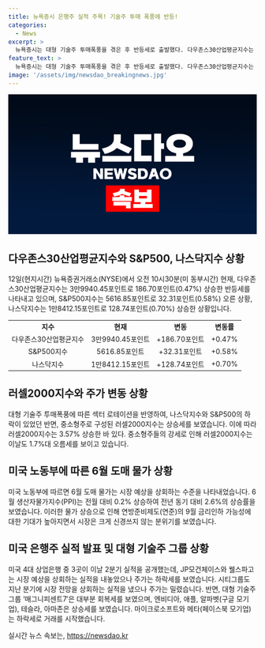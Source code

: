 ```yaml
---
title: 뉴욕증시 은행주 실적 주목! 기술주 투매 폭풍에 반등!
categories:
  - News
excerpt: >
  뉴욕증시는 대형 기술주 투매폭풍을 겪은 후 반등세로 출발했다. 다우존스30산업평균지수는 186.70포인트(0.47%) 상승한 3만9940.45, S&P500지수는 32.31포인트(0.58%) 오른 5616.85, 나스닥지수는 128.74포인트(0.70%) 상승한 1만8412.15를 기록했다. 대형 기술주들의 대량 처분과 중소형주 매수로 나스닥지수가 1.95% 급락하며, 주요 은행주 실적 발표를 주시하고 있다.
feature_text: >
  뉴욕증시는 대형 기술주 투매폭풍을 겪은 후 반등세로 출발했다. 다우존스30산업평균지수는 186.70포인트(0.47%) 상승한 3만9940.45, S&P500지수는 32.31포인트(0.58%) 오른 5616.85, 나스닥지수는 128.74포인트(0.70%) 상승한 1만8412.15를 기록했다. 대형 기술주들의 대량 처분과 중소형주 매수로 나스닥지수가 1.95% 급락하며, 주요 은행주 실적 발표를 주시하고 있다.
image: '/assets/img/newsdao_breakingnews.jpg'
---
```


<p><img src="/assets/img/newsdao_breakingnews.jpg" alt="ranknews 속보" /></p>

<h2 data-ke-size="size26">다우존스30산업평균지수와 S&P500, 나스닥지수 상황</h2>

<p data-ke-size="size16">12일(현지시간) 뉴욕증권거래소(NYSE)에서 오전 10시30분(미 동부시간) 현재, 다우존스30산업평균지수는 3만9940.45포인트로 186.70포인트(0.47%) 상승한 반등세를 나타내고 있으며, S&P500지수는 5616.85포인트로 32.31포인트(0.58%) 오른 상황, 나스닥지수는 1만8412.15포인트로 128.74포인트(0.70%) 상승한 상황입니다.</p>

<table>
    <tr>
        <td style="text-align: center; height: 17px;"><b>지수</b></td>
        <td style="text-align: center; height: 17px;"><b>현재</b></td>
        <td style="text-align: center; height: 17px;"><b>변동</b></td>
        <td style="text-align: center; height: 17px;"><b>변동률</b></td>
    </tr>
    <tr>
        <td style="text-align: center; height: 17px;">다우존스30산업평균지수</td>
        <td style="text-align: center; height: 17px;">3만9940.45포인트</td>
        <td style="text-align: center; height: 17px;">+186.70포인트</td>
        <td style="text-align: center; height: 17px;">+0.47%</td>
    </tr>
    <tr>
        <td style="text-align: center; height: 17px;">S&P500지수</td>
        <td style="text-align: center; height: 17px;">5616.85포인트</td>
        <td style="text-align: center; height: 17px;">+32.31포인트</td>
        <td style="text-align: center; height: 17px;">+0.58%</td>
    </tr>
    <tr>
        <td style="text-align: center; height: 17px;">나스닥지수</td>
        <td style="text-align: center; height: 17px;">1만8412.15포인트</td>
        <td style="text-align: center; height: 17px;">+128.74포인트</td>
        <td style="text-align: center; height: 17px;">+0.70%</td>
    </tr>
</table>

<h2 data-ke-size="size26">러셀2000지수와 주가 변동 상황</h2>

<p data-ke-size="size16">대형 기술주 투매폭풍에 따른 섹터 로테이션을 반영하여, 나스닥지수와 S&P500의 하락이 있었던 반면, 중소형주로 구성된 러셀2000지수는 상승세를 보였습니다. 이에 따라 러셀2000지수는 3.57% 상승한 바 있다. 중소형주들의 강세로 인해 러셀2000지수는 이날도 1.7%대 오름세를 보이고 있습니다.</p>

<h2 data-ke-size="size26">미국 노동부에 따른 6월 도매 물가 상황</h2>

<p data-ke-size="size16">미국 노동부에 따르면 6월 도매 물가는 시장 예상을 상회하는 수준을 나타내었습니다. 6월 생산자물가지수(PPI)는 전월 대비 0.2% 상승하여 전년 동기 대비 2.6%의 상승률을 보였습니다. 이러한 물가 상승으로 인해 연방준비제도(연준)의 9월 금리인하 가능성에 대한 기대가 높아지면서 시장은 크게 신경쓰지 않는 분위기를 보였습니다.</p>

<h2 data-ke-size="size26">미국 은행주 실적 발표 및 대형 기술주 그룹 상황</h2>

<p data-ke-size="size16">미국 4대 상업은행 중 3곳이 이날 2분기 실적을 공개했는데, JP모건체이스와 웰스파고는 시장 예상을 상회하는 실적을 내놓았으나 주가는 하락세를 보였습니다. 시티그룹도 지난 분기에 시장 전망을 상회하는 실적을 냈으나 주가는 밀렸습니다. 반면, 대형 기술주 그룹 ‘매그니피센트7′은 대부분 회복세를 보였으며, 엔비디아, 애플, 알파벳(구글 모기업), 테슬라, 아마존은 상승세를 보였습니다. 마이크로소프트와 메타(페이스북 모기업)는 하락세로 거래를 시작했습니다.</p>
실시간 뉴스 속보는, <a href="https://newsdao.kr" rel="dofollow">https://newsdao.kr</a>


